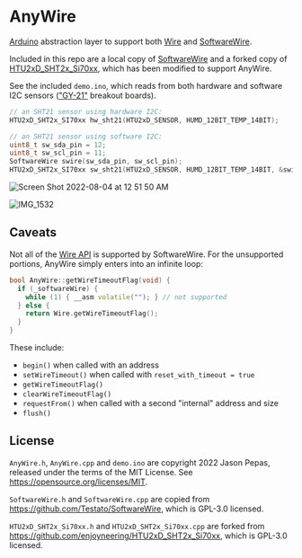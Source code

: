 # AnyWire

[Arduino](https://en.wikipedia.org/wiki/Arduino) abstraction layer
to support both [Wire](https://www.arduino.cc/reference/en/language/functions/communication/wire/)
and [SoftwareWire](https://www.arduino.cc/reference/en/libraries/softwarewire/).

Included in this repo are a local copy of [SoftwareWire](https://github.com/Testato/SoftwareWire)
and a forked copy of [HTU2xD_SHT2x_Si70xx](https://github.com/enjoyneering/HTU2xD_SHT2x_Si70xx),
which has been modified to support AnyWire.

See the included `demo.ino`, which reads from both hardware and software I2C sensors
(["GY-21"](https://www.ebay.com/sch/i.html?_nkw=gy-21) breakout boards).

```cpp
// an SHT21 sensor using hardware I2C:
HTU2xD_SHT2x_SI70xx hw_sht21(HTU2xD_SENSOR, HUMD_12BIT_TEMP_14BIT);

// an SHT21 sensor using software I2C:
uint8_t sw_sda_pin = 12;
uint8_t sw_scl_pin = 11;
SoftwareWire swire(sw_sda_pin, sw_scl_pin);
HTU2xD_SHT2x_SI70xx sw_sht21(HTU2xD_SENSOR, HUMD_12BIT_TEMP_14BIT, &swire);
```

![Screen Shot 2022-08-04 at 12 51 50 AM](https://user-images.githubusercontent.com/223396/182774095-247ccadb-fcd0-4be2-8878-ef9eb56ea2ec.png)

![IMG_1532](https://user-images.githubusercontent.com/223396/182774283-f844ed3e-02dd-4ecd-a89c-0bdf09546764.jpg)


## Caveats

Not all of the [Wire API](https://www.arduino.cc/reference/en/language/functions/communication/wire/) is supported by SoftwareWire.
For the unsupported portions, AnyWire simply enters into an infinite loop:

```cpp
bool AnyWire::getWireTimeoutFlag(void) {
  if (_softwareWire) {
    while (1) { __asm volatile(""); } // not supported
  } else {
    return Wire.getWireTimeoutFlag();
  }
}
```

These include:
- `begin()` when called with an address
- `setWireTimeout()` when called with `reset_with_timeout = true`
- `getWireTimeoutFlag()`
- `clearWireTimeoutFlag()`
- `requestFrom()` when called with a second "internal" address and size
- `flush()`


## License

`AnyWire.h`, `AnyWire.cpp` and `demo.ino` are copyright 2022 Jason Pepas,
released under the terms of the MIT License.  See https://opensource.org/licenses/MIT.

`SoftwareWire.h` and `SoftwareWire.cpp` are copied from https://github.com/Testato/SoftwareWire,
which is GPL-3.0 licensed.

`HTU2xD_SHT2x_Si70xx.h` and `HTU2xD_SHT2x_Si70xx.cpp` are forked from https://github.com/enjoyneering/HTU2xD_SHT2x_Si70xx,
which is GPL-3.0 licensed.
